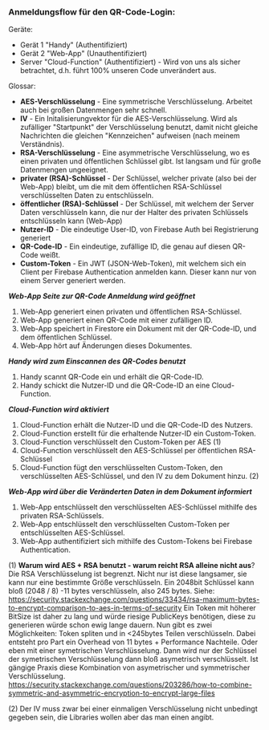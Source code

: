 ### Anmeldungsflow für den QR-Code-Login:

Geräte:
* Gerät 1 "Handy" (Authentifiziert)
* Gerät 2 "Web-App" (Unauthentifiziert)
* Server "Cloud-Function" (Authentifiziert) - Wird von uns als sicher betrachtet, d.h. führt 100% unseren Code unverändert aus.

Glossar:  
* **AES-Verschlüsselung** - Eine symmetrische Verschlüsselung. Arbeitet auch bei großen Datenmengen sehr schnell.
*  **IV** - Ein Initalisierungvektor für die AES-Verschlüsselung. Wird als zufälliger "Startpunkt" der Verschlüsselung benutzt, damit nicht gleiche Nachrichten die gleichen "Kennzeichen" aufweisen (nach meinem Verständnis).
* **RSA-Verschlüsselung** - Eine asymmetrische Verschlüsselung, wo es einen privaten und öffentlichen Schlüssel gibt. Ist langsam und für große Datenmengen ungeeignet.
*  **privater (RSA)-Schlüssel** - Der Schlüssel, welcher private (also bei der Web-App) bleibt, um die mit dem öffentlichen RSA-Schlüssel verschlüsselten Daten zu entschlüsseln.
*  **öffentlicher (RSA)-Schlüssel** - Der Schlüssel, mit welchem der Server Daten verschlüsseln kann, die nur der Halter des privaten Schlüssels entschlüsseln kann (Web-App)
*  **Nutzer-ID** - Die eindeutige User-ID, von Firebase Auth bei Registrierung generiert
*  **QR-Code-ID** - Ein eindeutige, zufällige ID, die genau auf diesen QR-Code weißt.
*  **Custom-Token** - Ein JWT (JSON-Web-Token), mit welchem sich ein Client per Firebase Authentication anmelden kann. Dieser kann nur von einem Server generiert werden. 

***Web-App Seite zur QR-Code Anmeldung wird geöffnet***
1. Web-App generiert einen privaten und öffentlichen RSA-Schlüssel.  
2. Web-App generiert einen QR-Code mit einer zufälligen ID.  
3. Web-App speichert in Firestore ein Dokument mit der QR-Code-ID, und dem öffentlichen Schlüssel.  
4. Web-App hört auf Änderungen dieses Dokumentes.

***Handy wird zum Einscannen des QR-Codes benutzt***
1. Handy scannt QR-Code ein und erhält die QR-Code-ID.    
2. Handy schickt die Nutzer-ID und die QR-Code-ID an eine Cloud-Function.

***Cloud-Function wird aktiviert***
1. Cloud-Function erhält die Nutzer-ID und die QR-Code-ID des Nutzers.  
2. Cloud-Function erstellt für die erhaltende Nutzer-ID ein Custom-Token.
3. Cloud-Function verschlüsselt den Custom-Token per AES (1)
4. Cloud-Function verschlüsselt den AES-Schlüssel per öffentlichen RSA-Schlüssel
5. Cloud-Function fügt den verschlüsselten Custom-Token, den verschlüsselten AES-Schlüssel, und den IV zu dem Dokument hinzu. (2)

***Web-App wird über die Veränderten Daten in dem Dokument informiert***
1. Web-App entschlüsselt den verschlüsselten AES-Schlüssel mithilfe des privaten RSA-Schlüssels.
2. Web-App entschlüsselt den verschlüsselten Custom-Token per entschlüsselten AES-Schlüssel.
3. Web-App authentifiziert sich mithilfe des Custom-Tokens bei Firebase Authentication.


(1) **Warum wird AES + RSA benutzt - warum reicht RSA alleine nicht aus**?      
Die RSA Verschlüsselung ist begrenzt. Nicht nur ist diese langsamer, sie kann nur eine bestimmte Größe verschlüsseln. Ein 2048bit Schlüssel kann bloß (2048 / 8) -11 bytes verschlüsseln, also 245 bytes. Siehe: https://security.stackexchange.com/questions/33434/rsa-maximum-bytes-to-encrypt-comparison-to-aes-in-terms-of-security Ein Token mit höherer BitSize ist daher zu lang und würde riesige PublicKeys benötigen, diese zu generieren würde schon ewig lange dauern. Nun gibt es zwei Möglichkeiten: Token spliten und in <245bytes Teilen verschlüsseln. Dabei entsteht pro Part ein Overhead von 11 bytes + Performance Nachteile. Oder eben mit einer symetrischen Verschlüsselung. Dann wird nur der Schlüssel der symetrischen Verschlüsselung dann bloß asymetrisch verschlüsselt. Ist gängige Praxis diese Kombination von asymetrischer und symmetrischer Verschlüsselung. https://security.stackexchange.com/questions/203286/how-to-combine-symmetric-and-asymmetric-encryption-to-encrypt-large-files

(2) Der IV muss zwar bei einer einmaligen Verschlüsselung nicht unbedingt gegeben sein, die Libraries wollen aber das man einen angibt.